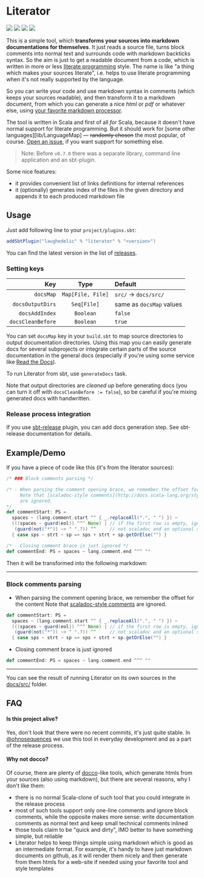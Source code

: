 Literator
=========

<!-- [![](https://img.shields.io/codacy/c2832c4f21654f1083c95a5bcc202119.svg)](https://www.codacy.com/app/laughedelic/literator) -->
[![](https://travis-ci.org/laughedelic/literator.svg?branch=master)](https://travis-ci.org/laughedelic/literator)
[![](http://github-release-version.herokuapp.com/github/laughedelic/literator/release.svg)](https://github.com/laughedelic/literator/releases/latest)
[![](https://img.shields.io/badge/license-AGPLv3-blue.svg)](https://www.tldrlegal.com/l/agpl-3.0)
[![](https://img.shields.io/badge/contact-gitter_chat-dd1054.svg)](https://gitter.im/laughedelic/literator)

This is a simple tool, which **transforms your sources into markdown documentations for themselves**. It just reads a source file, turns block comments into normal text and surrounds code with markdown backticks syntax. So the aim is just to get a readable document from a code, which is written in more or less [literate programming](http://en.wikipedia.org/wiki/Literate_programming) style. The name is like "a thing which makes your sources literate", i.e. helps to use literate programming when it's not really supported by the language.

So you can write your code and use markdown syntax in comments (which keeps your sources readable), and then transform it to a markdown document, from which you can generate a nice _html_ or _pdf_ or whatever else, using [your favorite markdown processor](http://johnmacfarlane.net/pandoc/).

The tool is written in Scala and first of all _for_ Scala, because it doesn't have normal support for literate programming. But it should work for [some other languages][lib/LanguageMap] — ~~randomly chosen~~ the most popular, of course. [Open an issue](https://github.com/laughedelic/literator/issues/new), if you want support for something else.

> Note: Before `v0.7.0` there was a separate library, command line application and an sbt-plugin.

Some nice features:

- it provides convenient list of links definitions for internal references
- it (optionally) generates index of the files in the given directory and appends it to each produced markdown file


## Usage

Just add following line to your `project/plugins.sbt`:

```scala
addSbtPlugin("laughedelic" % "literator" % "<version>")
```

You can find the latest version in the list of [releases](https://github.com/laughedelic/literator/releases).


### Setting keys

|               Key |       Type        | Default                  |
|------------------:|:-----------------:|:-------------------------|
|         `docsMap` | `Map[File, File]` | `src/` → `docs/src/`     |
|  `docsOutputDirs` |    `Seq[File]`    | same as `docsMap` values |
|    `docsAddIndex` |     `Boolean`     | `false`                  |
| `docsCleanBefore` |     `Boolean`     | `true`                   |

You can set `docsMap` key in your `build.sbt` to map source directories to output documentation directories. Using this map you can easily generate docs for several subprojects or integrate certain parts of the source documentation in the general docs (especially if you're using some service like [Read the Docs](https://readthedocs.org)).

To run Literator from sbt, use `generateDocs` task.

Note that output directories are _cleaned up_ before generating docs (you can turn it off with `docsCleanBefore := false`), so be careful if you're mixing generated docs with handwritten.

<!-- TODO: write about index and internal links usage -->


### Release process integration

If you use [sbt-release](https://github.com/sbt/sbt-release) plugin, you can add docs generation step. See sbt-release documentation for details.


## Example/Demo

If you have a piece of code like this (it's from the literator sources):

```scala
/* ### Block comments parsing */

/* - When parsing the comment opening brace, we remember the offset for the content
     Note that [scaladoc-style comments](http://docs.scala-lang.org/style/scaladoc.html)
     are ignored.
*/
def commentStart: PS =
  spaces ~ (lang.comment.start ^^ { _.replaceAll(".", " ") }) ~
  (((spaces ~ guard(eol)) ^^^ None) | // if the first row is empty, ignore it
   (guard(not("*")) ~> " ".?)) ^^     // not scaladoc and an optional space
  { case sps ~ strt ~ sp => sps + strt + sp.getOrElse("") }

/* - Closing comment brace is just ignored */
def commentEnd: PS = spaces ~ lang.comment.end ^^^ ""
```

Then it will be transformed into the following markdown:

----

### Block comments parsing

- When parsing the comment opening brace, we remember the offset for the content
  Note that [scaladoc-style comments](http://docs.scala-lang.org/style/scaladoc.html)
  are ignored.

```scala
def commentStart: PS =
  spaces ~ (lang.comment.start ^^ { _.replaceAll(".", " ") }) ~
  (((spaces ~ guard(eol)) ^^^ None) | // if the first row is empty, ignore it
   (guard(not("*")) ~> " ".?)) ^^     // not scaladoc and an optional space
  { case sps ~ strt ~ sp => sps + strt + sp.getOrElse("") }
```

- Closing comment brace is just ignored

```scala
def commentEnd: PS = spaces ~ lang.comment.end ^^^ ""
```

----

You can see the result of running Literator on its own sources in the [docs/src/](docs/src/) folder.



## FAQ

#### Is this project alive?

Yes, don't look that there were no recent commits, it's just quite stable. In [@ohnosequences](https://github.com/ohnosequences) we use this tool in everyday development and as a part of the release process.

#### Why not docco?

Of course, there are plenty of [docco](http://jashkenas.github.io/docco/)-like tools, which generate htmls from your sources (also using markdown), but there are several reasons, why I don't like them:

- there is no normal Scala-clone of such tool that you could integrate in the release process
- most of such tools support only one-line comments and ignore block comments, while the opposite makes more sense: write documentation comments as normal text and keep small technical comments inlined
- those tools claim to be "quick and dirty", IMO better to have something simple, but reliable
- Literator helps to keep things simple using markdown which is good as an intermediate format. For example, it's handy to have just markdown documents on github, as it will render them nicely and then generate from them htmls for a web-site if needed using your favorite tool and style templates
